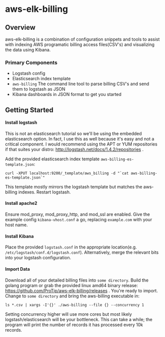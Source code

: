 # aws-elk-billing
 
## Overview
 
 aws-elk-billing is a combination of configuration snippets and tools to assist with indexing AWS programatic billing access files(CSV's) and visualizing the data using Kibana.

### Primary Components

 * Logstash config
 * Elasticsearch index template
 * `aws-billing` The command line tool to parse billing CSV's and send them to logstash as JSON
 * Kibana dashboards in JSON format to get you started

## Getting Started

#### Install logstash
This is not an elasticsearch tutorial so we'll be using the embedded elasticsearch option.  In fact, I use this as well because it's easy and not a critical component.  I would recommend using the APT or YUM repositories if that suites your distro: http://logstash.net/docs/1.4.2/repositories .

Add the provided elasticsearch index template `aws-billing-es-template.json`:
````
curl -XPUT localhost:9200/_template/aws_billing -d "`cat aws-billing-es-template.json`"
````
This template mostly mirrors the logstash template but matches the aws-billing indexes.  Restart logstash.
#### Install apache2
Ensure mod_proxy, mod_proxy_http, and mod_ssl are enabled.  Give the example config `kibana-vhost.conf` a go, replacing `example.com` with your host name.
#### Install Kibana
Place the provided `logstash.conf` in the appropriate location(e.g. `/etc/logstash/conf.d/logstash.conf`).  Alternatively, merge the relevant bits into your logstash configuration.

#### Import Data
Download all of your detailed billing files into `some directory`.  Build the golang program or grab the provided linux amd64 binary release: https://github.com/ProTip/aws-elk-billing/releases .  You're ready to import. Change to `some directory` and bring the aws-billing executable in:
````
ls *.csv | xargs -I'{}' ./aws-billing --file {} --concurrency 1
````
Setting concurrency higher will use more cores but most likely logstash/elasticsearch will be your bottleneck.  This can take a while; the program will print the number of records it has processed every 10k records.
